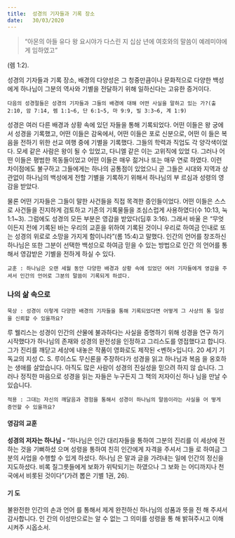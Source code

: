 ```yaml
---
title:  성경의 기자들과 기록 장소
date:   30/03/2020
---
```


> <p></p>
> “아몬의 아들 유다 왕 요시야가 다스린 지 십삼 년에 여호와의 말씀이 예레미야에게 임하였고”
(렘 1:2).

성경의 기자들과 기록 장소, 배경의 다양성은 그 청중만큼이나 문화적으로 다양한
백성에게 하나님이 그분의 역사와 기별을 전달하기 위해 일하신다는 고유한 증거이다.

`다음의 성경절들은 성경의 기자들과 그들의 배경에 대해 어떤 사실을 말하고 있는
가?(출 2:10, 암 7:14, 렘 1:1~6, 단 6:1~5, 마 9:9, 빌 3:3~6, 계 1:9)`

성경은 여러 다른 배경과 상황 속에 있던 자들을 통해 기록되었다. 어떤 이들은 왕
궁에서 성경을 기록했고, 어떤 이들은 감옥에서, 어떤 이들은 포로 신분으로, 어떤 이
들은 복음을 전하기 위한 선교 여행 중에 기별을 기록했다. 그들의 학력과 직업도 각
양각색이었다. 모세 같은 사람은 왕이 될 수 있었고, 다니엘 같은 이는 고위직에 있었
다. 그러나 어떤 이들은 평범한 목동들이었고 어떤 이들은 매우 젊거나 또는 매우 연로
하였다. 이런 차이점에도 불구하고 그들에게는 하나의 공통점이 있었으니 곧 그들은
시대와 지역과 상관없이 하나님의 백성에게 전할 기별을 기록하기 위해서 하나님의 부
르심과 성령의 영감을 받았다.

물론 어떤 기자들은 그들이 말한 사건들을 직접 목격한 증인들이었다. 어떤 이들은
스스로 사건들을 진지하게 검토하고 기존의 기록물들을 조심스럽게 사용하였다(수
10:13, 눅 1:1~3). 그럼에도 성경의 모든 부분은 영감을 받았다(딤후 3:16). 그래서 바울
은 “무엇이든지 전에 기록된 바는 우리의 교훈을 위하여 기록된 것이니 우리로 하여금
인내로 또는 성경의 위로로 소망을 가지게 함이니라”(롬 15:4)고 말했다. 인간의 언어를
창조하신 하나님은 또한 그분이 선택한 백성으로 하여금 믿을 수 있는 방법으로 인간
의 언어를 통해서 영감받은 기별을 전하게 하실 수 있다.

`교훈 : 하나님은 오랜 세월 동안 다양한 배경과 상황 속에 있었던 여러 기자들에게
영감을 주셔서 인간의 언어로 그분의 말씀이 기록되게 하셨다.`

### 나의 삶 속으로

`묵상 : 성경이 이렇게 다양한 배경의 기자들을 통해 기록되었다면 어떻게 그 사상의 통
일성을 신뢰할 수 있을까요?`

루 웰리스는 성경이 인간의 산물에 불과하다는 사실을 증명하기 위해 성경을 연구
하기 시작했다가 하나님의 존재와 성경의 완전성을 인정하고 그리스도를 영접했다고
합니다. 그가 진리를 깨닫고 세상에 내놓은 작품이 영화로도 제작된 <벤허>입니다. 20
세기 기독교의 지성 C. S. 루이스도 무신론을 주장하다가 성경을 읽고 하나님과 복음
을 옹호하는 생애를 살았습니다. 아직도 많은 사람이 성경의 진실성을 믿으려 하지 않
습니다. 그러나 정직한 마음으로 성경을 읽는 자들은 누구든지 그 책의 저자이신 하나
님을 만날 수 있습니다.

`적용 : 그대는 자신의 깨달음과 경험을 통해서 성경이 하나님의 말씀이라는 사실을 어
떻게 증언할 수 있을까요?`

#### 영감의 교훈

**성경의 저자는 하나님 -** “하나님은 인간 대리자들을
통하여 그분의 진리를 이 세상에 전하는 것을 기뻐하셨
으며 성령을 통하여 친히 인간에게 자격을 주셔서 그들
로 하여금 그분의 사업을 수행할 수 있게 하셨다. 하나님
은 말과 글을 가려내는 일에 인간의 정신을 지도하셨다.
비록 질그릇들에게 보화가 위탁되기는 하였으나 그 보화
는 어디까지나 천국에서 비롯된 것이다”(가려 뽑은 기별
1권, 26).

#### 기 도

불완전한 인간의 손과 언어
를 통해서 제게 완전하신
하나님의 성품과 뜻을 전
해 주셔서 감사합니다. 인
간의 이성만으로는 알 수
없는 그 의미를 성령을 통
해 밝혀주시고 이해시켜주
시옵소서.